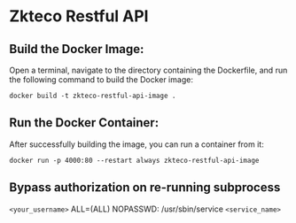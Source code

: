 # Zkteco Restful API

## Build the Docker Image:
Open a terminal, navigate to the directory containing the Dockerfile, and run the following command to build the Docker image:
```
docker build -t zkteco-restful-api-image .
```

## Run the Docker Container:
After successfully building the image, you can run a container from it:
```
docker run -p 4000:80 --restart always zkteco-restful-api-image
```

## Bypass authorization on re-running subprocess
`<your_username>` ALL=(ALL) NOPASSWD: /usr/sbin/service `<service_name>`